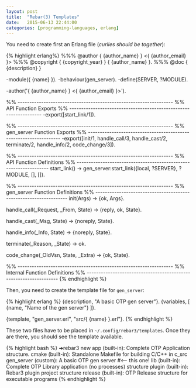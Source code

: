 ```yaml
---
layout: post
title:  "Rebar(3) Templates"
date:   2015-06-13 22:44:00
categories: [programming-languages, erlang]
---
```


You need to create first an Erlang file (*curlies should be together*):

{% highlight erlang%}
%%% @author   { {author_name} } <{ {author_email} }>
%%% @copyright  { {copyright_year} }  { {author_name} }.
%%% @doc      { {description} }

-module({ {name} }).
-behaviour(gen_server).
-define(SERVER, ?MODULE).

-author('{ {author_name} } <{ {author_email} }>').

%% ------------------------------------------------------------------
%% API Function Exports
%% ------------------------------------------------------------------
-export([start_link/1]).


%% ------------------------------------------------------------------
%% gen_server Function Exports
%% ------------------------------------------------------------------
-export([init/1, handle_call/3, handle_cast/2, terminate/2, handle_info/2, code_change/3]).


%% ------------------------------------------------------------------
%% API Function Definitions
%% ------------------------------------------------------------------
start_link() ->
  gen_server:start_link({local, ?SERVER}, ?MODULE, [], []).

%% ------------------------------------------------------------------
%% gen_server Function Definitions
%% ------------------------------------------------------------------
init(Args) ->
  {ok, Args}.

handle_call(_Request, _From, State) ->
  {reply, ok, State}.

handle_cast(_Msg, State) ->
  {noreply, State}.

handle_info(_Info, State) ->
  {noreply, State}.

terminate(_Reason, _State) ->
  ok.

code_change(_OldVsn, State, _Extra) ->
  {ok, State}.

%% ------------------------------------------------------------------
%% Internal Function Definitions
%% ------------------------------------------------------------------
{% endhighlight %}

Then, you need to create the template file for `gen_server`:

{% highlight erlang %}
{description, "A basic OTP gen server"}.
{variables, [
    {name, "Name of the gen server"}
]}.

{template, "gen_server.erl", "src/{ {name} }.erl"}.
{% endhighlight %}

These two files have to be placed in `~/.config/rebar3/templates`.  Once they are there, you should see the template available.

{% highlight bash %}
➜rebar3 new
app (built-in): Complete OTP Application structure.
cmake (built-in): Standalone Makefile for building C/C++ in c_src
gen_server (custom): A basic OTP gen server #<-- this one!
lib (built-in): Complete OTP Library application (no processes) structure
plugin (built-in): Rebar3 plugin project structure
release (built-in): OTP Release structure for executable programs
{% endhighlight %}
